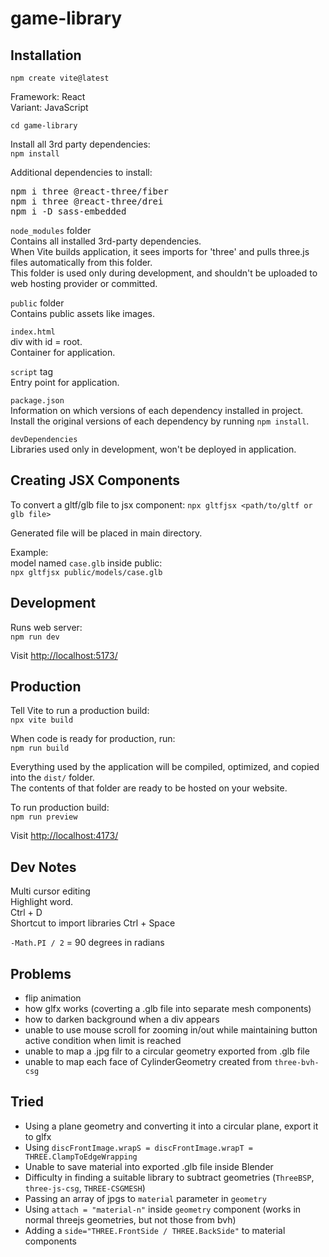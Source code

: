 # game-library

## Installation

`npm create vite@latest`

Framework: React <br>
Variant: JavaScript

`cd game-library`

Install all 3rd party dependencies: <br>
`npm install`

Additional dependencies to install: <br>

<pre>
npm i three @react-three/fiber
npm i three @react-three/drei
npm i -D sass-embedded
</pre>

`node_modules` folder <br>
Contains all installed 3rd-party dependencies. <br>
When Vite builds application, it sees imports for 'three' and pulls three.js files automatically from this folder. <br>
This folder is used only during development, and shouldn't be uploaded to web hosting provider or committed.

`public` folder <br>
Contains public assets like images.

`index.html` <br>
div with id = root. <br>
Container for application.

`script` tag <br>
Entry point for application.

`package.json` <br>
Information on which versions of each dependency installed in project. <br>
Install the original versions of each dependency by running `npm install`.

`devDependencies` <br>
Libraries used only in development, won't be deployed in application.

## Creating JSX Components

To convert a gltf/glb file to jsx component:
`npx gltfjsx <path/to/gltf or glb file>`

Generated file will be placed in main directory.

Example: <br>
model named `case.glb` inside public: <br>
`npx gltfjsx public/models/case.glb`

## Development

Runs web server: <br>
`npm run dev`

Visit [http://localhost:5173/](http://localhost:5173/)

## Production

Tell Vite to run a production build: <br>
`npx vite build`

When code is ready for production, run: <br>
`npm run build`

Everything used by the application will be compiled, optimized, and copied into the `dist/` folder. <br>
The contents of that folder are ready to be hosted on your website.

To run production build: <br>
`npm run preview`

Visit [http://localhost:4173/](http://localhost:4173/)

## Dev Notes

Multi cursor editing <br>
Highlight word. <br>
Ctrl + D <br>
Shortcut to import libraries Ctrl + Space

`-Math.PI / 2` = 90 degrees in radians

## Problems

- flip animation
- how glfx works (coverting a .glb file into separate mesh components)
- how to darken background when a div appears
- unable to use mouse scroll for zooming in/out while maintaining button active condition when limit is reached
- unable to map a .jpg filr to a circular geometry exported from .glb file
- unable to map each face of CylinderGeometry created from `three-bvh-csg`

## Tried

- Using a plane geometry and converting it into a circular plane, export it to glfx
- Using `discFrontImage.wrapS = discFrontImage.wrapT = THREE.ClampToEdgeWrapping`
- Unable to save material into exported .glb file inside Blender
- Difficulty in finding a suitable library to subtract geometries (`ThreeBSP`, `three-js-csg`, `THREE-CSGMESH`)
- Passing an array of jpgs to `material` parameter in `geometry`
- Using `attach = "material-n"` inside `geometry` component (works in normal threejs geometries, but not those from bvh)
- Adding a `side="THREE.FrontSide / THREE.BackSide"` to material components
